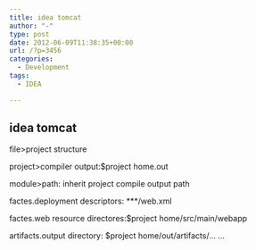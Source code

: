 ```yaml
---
title: idea tomcat
author: "-"
type: post
date: 2012-06-09T11:38:35+00:00
url: /?p=3456
categories:
  - Development
tags:
  - IDEA

---
```

## idea tomcat
file>project structure

project>compiler output:$project home.out

module>path: inherit project compile output path

factes.deployment descriptors: \***/web.xml

factes.web resource directores:$project home/src/main/webapp

artifacts.output directory: $project home/out/artifacts/... ...